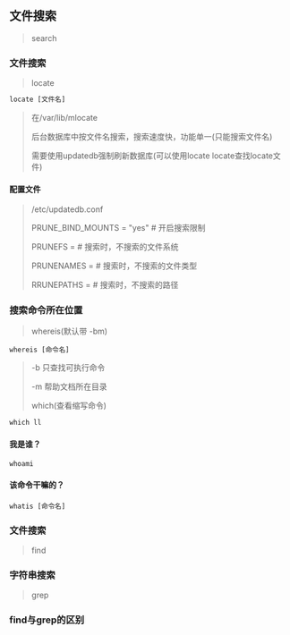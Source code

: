 ## 文件搜索
> search 




### 文件搜索
> locate
```cmd
locate [文件名]
```
> 在/var/lib/mlocate
>
> 后台数据库中按文件名搜索，搜索速度快，功能单一(只能搜索文件名)
>
> 需要使用updatedb强制刷新数据库(可以使用locate locate查找locate文件)
>
#### 配置文件
> /etc/updatedb.conf
>
> PRUNE_BIND_MOUNTS = "yes" # 开启搜索限制
>
> PRUNEFS = # 搜索时，不搜索的文件系统
>
> PRUNENAMES = # 搜索时，不搜索的文件类型
>
> RRUNEPATHS = # 搜索时，不搜索的路径




### 搜索命令所在位置
> whereis(默认带 -bm)
```
whereis [命令名]
```
> -b 只查找可执行命令
>
> -m 帮助文档所在目录
>
> which(查看缩写命令)
```cmd
which ll
```
>
#### 我是谁？
```cmd
whoami
```
#### 该命令干嘛的？ 
```
whatis [命令名]
```




### 文件搜索
> find


### 字符串搜索
> grep


### find与grep的区别




